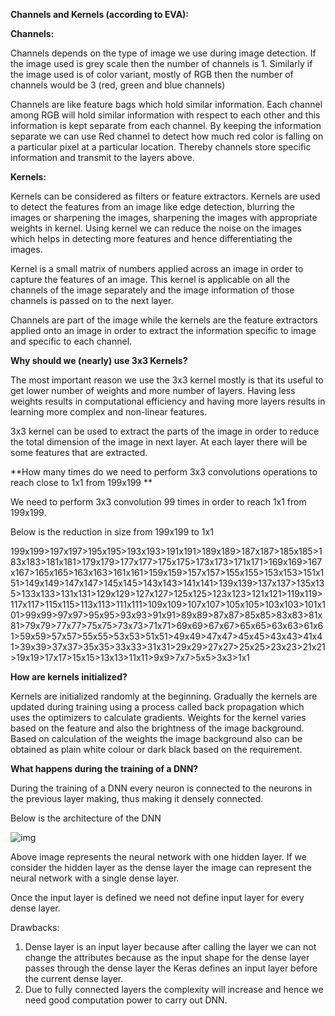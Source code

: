 **Channels and Kernels (according to EVA):**

**Channels:**

Channels depends on the type of image we use during image detection. If the image used is grey scale then the number of channels is 1. Similarly if the image used is of color variant, mostly of RGB then the number of channels would be 3 (red, green and blue channels)

Channels are like feature bags which hold similar information. Each channel among RGB will hold similar information with respect to each other and this information is kept separate from each channel. By keeping the information separate we can use Red channel to detect how much red color is falling on a particular pixel at a particular location. Thereby channels store specific information and transmit to the layers above.

**Kernels:**

Kernels can be considered as filters or feature extractors. Kernels are used to detect the features from an image like edge detection, blurring the images or sharpening the images, sharpening the images with appropriate weights in kernel. Using kernel we can reduce the noise on the images which helps in detecting more features and hence differentiating the images.

Kernel is a small matrix of numbers applied across an image in order to capture the features of an image. This kernel is applicable on all the channels of the image separately and the image information of those channels is passed on to the next layer.

Channels are part of the image while the kernels are the feature extractors applied onto an image in order to extract the information specific to image and specific to each channel.

**Why should we (nearly) use 3x3 Kernels?**

The most important reason we use the 3x3 kernel mostly is that its useful to get lower number of weights and more number of layers. Having less weights results in computational efficiency and having more layers results in learning more complex and non-linear features.

3x3 kernel can be used to extract the parts of the image in order to reduce the total dimension of the image in next layer. At each layer there will be some features that are extracted.

**How many times do we need to perform 3x3 convolutions operations to reach close to 1x1 from 199x199 **

We need to perform 3x3 convolution 99 times in order to reach 1x1 from 199x199.

Below is the reduction in size from 199x199 to 1x1

199x199>197x197>195x195>193x193>191x191>189x189>187x187>185x185>183x183>181x181>179x179>177x177>175x175>173x173>171x171>169x169>167x167>165x165>163x163>161x161>159x159>157x157>155x155>153x153>151x151>149x149>147x147>145x145>143x143>141x141>139x139>137x137>135x135>133x133>131x131>129x129>127x127>125x125>123x123>121x121>119x119>117x117>115x115>113x113>111x111>109x109>107x107>105x105>103x103>101x101>99x99>97x97>95x95>93x93>91x91>89x89>87x87>85x85>83x83>81x81>79x79>77x77>75x75>73x73>71x71>69x69>67x67>65x65>63x63>61x61>59x59>57x57>55x55>53x53>51x51>49x49>47x47>45x45>43x43>41x41>39x39>37x37>35x35>33x33>31x31>29x29>27x27>25x25>23x23>21x21>19x19>17x17>15x15>13x13>11x11>9x9>7x7>5x5>3x3>1x1

**How are kernels initialized?**

Kernels are initialized randomly at the beginning. Gradually the kernels are updated during training using a process called back propagation which uses the optimizers to calculate gradients. Weights for the kernel varies based on the feature and also the brightness of the image background. Based on calculation of the weights the image background also can be obtained as plain white colour or dark black based on the requirement.

**What happens during the training of a DNN?**

During the training of a DNN every neuron is connected to the neurons in the previous layer making, thus making it densely connected. 

Below is the architecture of the DNN

![img](https://analyticsindiamag.com/wp-content/uploads/2021/09/image-123.png)

Above image represents the neural network with one hidden layer. If we consider the hidden layer as the dense layer the image can represent the neural network with a single dense layer.

Once the input layer is defined we need not define input layer for every dense layer.

Drawbacks:

1. Dense layer is an input layer because after calling the layer we can not change the attributes because as the input shape for the dense layer passes through the dense layer the Keras defines an input layer before the current dense layer. 
2. Due to fully connected layers the complexity will increase and hence we need good computation power to carry out DNN.